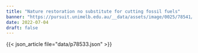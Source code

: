 ```yaml
---
title: "Nature restoration no substitute for cutting fossil fuels"
banner: "https://pursuit.unimelb.edu.au/__data/assets/image/0025/78541/Nature-restoration-no-substitute-for-cutting-fossil-fuels_3fe1e8aa-98a9-4afc-9596-ec8945235c95.jpg"
date: 2022-07-04
draft: false
---
```


{{< json_article file="data/p78533.json" >}}